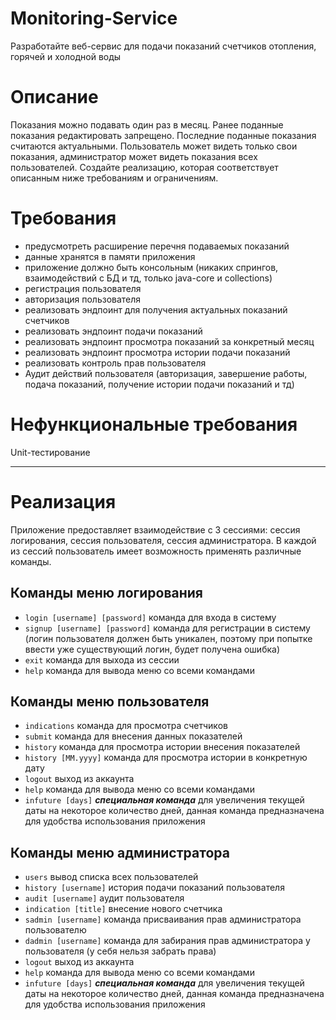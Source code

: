 # Monitoring-Service

Разработайте веб-сервис для подачи показаний счетчиков отопления, горячей и холодной воды

# Описание

Показания можно подавать один раз в месяц.
Ранее поданные показания редактировать запрещено.
Последние поданные показания считаются актуальными.
Пользователь может видеть только свои показания, администратор может видеть показания всех пользователей.
Создайте реализацию, которая соответствует описанным ниже требованиям и ограничениям.

# Требования

* предусмотреть расширение перечня подаваемых показаний
* данные хранятся в памяти приложения
* приложение должно быть консольным (никаких спрингов, взаимодействий с БД и тд, только java-core и collections)
* регистрация пользователя
* авторизация пользователя
* реализовать эндпоинт для получения актуальных показаний счетчиков
* реализовать эндпоинт подачи показаний
* реализовать эндпоинт просмотра показаний за конкретный месяц
* реализовать эндпоинт просмотра истории подачи показаний
* реализовать контроль прав пользователя
* Аудит действий пользователя
  (авторизация, завершение работы, подача показаний, получение истории подачи показаний и тд)

# Нефункциональные требования

Unit-тестирование

---

# Реализация

Приложение предоставляет взаимодействие с 3 сессиями:
сессия логирования,
сессия пользователя,
сессия администратора.
В каждой из сессий пользователь имеет возможность применять различные команды.

## Команды меню логирования

- `login [username] [password]` команда для входа в систему
- `signup [username] [password]` команда для регистрации в систему (логин пользователя должен быть уникален,
  поэтому при попытке ввести уже существующий логин, будет получена ошибка)
- `exit` команда для выхода из сессии
- `help` команда для вывода меню со всеми командами

## Команды меню пользователя

- `indications` команда для просмотра счетчиков
- `submit` команда для внесения данных показателей
- `history` команда для просмотра истории внесения показателей
- `history [MM.yyyy]` команда для просмотра истории в конкретную дату
- `logout` выход из аккаунта
- `help` команда для вывода меню со всеми командами
- `infuture [days]` _**специальная команда**_ для увеличения текущей даты на некоторое количество дней,
  данная команда предназначена для удобства использования приложения

## Команды меню администратора

- `users` вывод списка всех пользователей
- `history [username]` история подачи показаний пользователя
- `audit [username]` аудит пользователя
- `indication [title]` внесение нового счетчика
- `sadmin [username]` команда присваивания прав администратора пользователю
- `dadmin [username]` команда для забирания прав администратора у пользователя (у себя нельзя забрать права)
- `logout` выход из аккаунта
- `help` команда для вывода меню со всеми командами
- `infuture [days]` _**специальная команда**_ для увеличения текущей даты на некоторое количество дней,
  данная команда предназначена для удобства использования приложения
